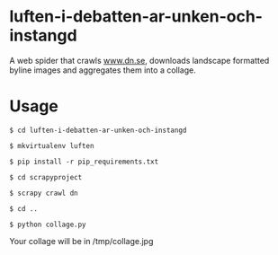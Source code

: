 luften-i-debatten-ar-unken-och-instangd
=======================================

A web spider that crawls www.dn.se, downloads landscape formatted byline images and aggregates them into a collage.


Usage
=====

    $ cd luften-i-debatten-ar-unken-och-instangd

    $ mkvirtualenv luften

    $ pip install -r pip_requirements.txt

    $ cd scrapyproject

    $ scrapy crawl dn

    $ cd ..

    $ python collage.py

Your collage will be in /tmp/collage.jpg